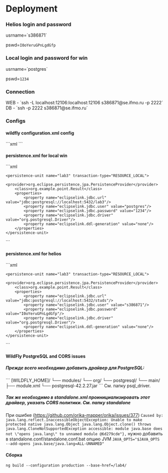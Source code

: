 <h1>Deployment</h1>
<h3>Helios login and password</h3>
usrname=`s386871`

pswd=`I0oYeruGPnLgdGfp`

<h3>Local login and password for win</h3>
usrname=`postgres`

pswd=`1234`

<h3>Connection</h3>
WEB - `ssh -L localhost:12106:localhost:12106 s386871@se.ifmo.ru -p 2222`<br>
DB - `ssh -p 2222  s386871@se.ifmo.ru`

<h3>Configs</h3>
<h4>wildfly configuration.xml config</h4>
```xml
 <socket-binding-group name="standard-sockets" default-interface="public" port-offset="${jboss.socket.binding.port-offset:0}">
        <socket-binding name="ajp" port="${jboss.ajp.port:8009}"/>
        <socket-binding name="http" port="${jboss.http.port:12106}"/>
        <socket-binding name="https" port="${jboss.https.port:8443}"/>
        <socket-binding name="management-http" interface="management" port="${jboss.management.http.port:1999}"/>
        <socket-binding name="management-https" interface="management" port="${jboss.management.https.port:9993}"/>
        <socket-binding name="txn-recovery-environment" port="4712"/>
        <socket-binding name="txn-status-manager" port="4713"/>
        <outbound-socket-binding name="mail-smtp">
            <remote-destination host="${jboss.mail.server.host:localhost}" port="${jboss.mail.server.port:25}"/>
        </outbound-socket-binding>
    </socket-binding-group>
```
<h4>persistence.xml for local win</h4>
```xml
<?xml version="1.0" encoding="UTF-8"?>
<persistence xmlns="http://xmlns.jcp.org/xml/ns/persistence"
             xmlns:xsi="http://www.w3.org/2001/XMLSchema-instance"
             xsi:schemaLocation="http://xmlns.jcp.org/xml/ns/persistence
http://xmlns.jcp.org/xml/ns/persistence/persistence_2_1.xsd"
             version="2.1">

    <persistence-unit name="lab3" transaction-type="RESOURCE_LOCAL">
        <provider>org.eclipse.persistence.jpa.PersistenceProvider</provider>
        <class>org.example.point.Result</class>
        <properties>
            <property name="eclipselink.jdbc.url" value="jdbc:postgresql://localhost:5432/lab3"/>
            <property name="eclipselink.jdbc.user" value="postgres"/>
            <property name="eclipselink.jdbc.password" value="1234"/>
            <property name="eclipselink.jdbc.driver" value="org.postgresql.Driver"/>
            <property name="eclipselink.ddl-generation" value="none"/>
        </properties>
    </persistence-unit>

</persistence>
```
<h4>persistence.xml for helios</h4>
```xml
<?xml version="1.0" encoding="UTF-8"?>
<persistence xmlns="http://xmlns.jcp.org/xml/ns/persistence"
             xmlns:xsi="http://www.w3.org/2001/XMLSchema-instance"
             xsi:schemaLocation="http://xmlns.jcp.org/xml/ns/persistence
                                 http://xmlns.jcp.org/xml/ns/persistence/persistence_2_1.xsd"
             version="2.1">

    <persistence-unit name="lab3" transaction-type="RESOURCE_LOCAL">
        <provider>org.eclipse.persistence.jpa.PersistenceProvider</provider>
        <class>org.example.point.Result</class>
        <properties>
            <property name="eclipselink.jdbc.url" value="jdbc:postgresql://localhost:5432/studs"/>
            <property name="eclipselink.jdbc.user" value="s386871"/>
            <property name="eclipselink.jdbc.password" value="I0oYeruGPnLgdGfp"/>
            <property name="eclipselink.jdbc.driver" value="org.postgresql.Driver"/>
            <property name="eclipselink.ddl-generation" value="none"/>
        </properties>
    </persistence-unit>
</persistence>
```

<h4>WildFly PostgreSQL and CORS issues</h4>

<h5>Прежде всего необходимо добавить драйвер для PostgreSQL:</h5>
```
[WILDFLY_HOME]/
└── modules/
    └── org/
        └── postgresql/
            └── main/
                ├── module.xml
                └── postgresql-42.2.27.jar
```
См. папку psql_driver.

<h5>Так же необходимо в standalone.xml проинициализировать этот драйвер, указать CORS политики. См. папку standalone</h5>

При ошибке (https://github.com/orika-mapper/orika/issues/377) ```Caused by: java.lang.reflect.InaccessibleObjectException: Unable to make protected native java.lang.Object java.lang.Object.clone() throws java.lang.CloneNotSupportedException accessible: module java.base does not \"opens java.lang\" to unnamed module @6d279cde"},``` нужно добавить в standalone.conf/standalone.conf.bat опцию JVM ```JAVA_OPTS="$JAVA_OPTS --add-opens java.base/java.lang=ALL-UNNAMED"```

<h4>Сборка</h4>

```ng build --configuration production --base-href=/lab4/```